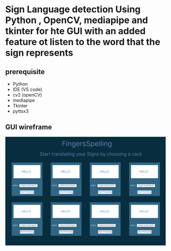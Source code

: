 # Sign Language detection Using Python , OpenCV, mediapipe and tkinter for hte GUI with an added feature ot listen to the word that the sign represents

## prerequisite 

* Python 
* IDE (VS code)
* cv2 (openCV) 
* mediapipe 
* Tkinter 
* pyttsx3


## GUI wireframe
![GUI](./assets/Tk_wireframe.png)